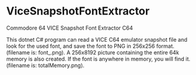 # ViceSnapshotFontExtractor
Commodore 64 VICE Snapshot Font Extractor C64

This dotnet C# program can read a VICE C64 emulator snapshot file and look for the used font, and save the font to PNG in 256x256 format. (filename is: font_.png).
A 256x8192 picture containing the entire 64k memory is also created. If the font is anywhere in memory, you will find it. (filename is: totalMemory.png).
